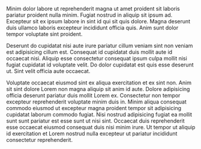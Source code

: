 Minim dolor labore ut reprehenderit magna ut amet proident sit laboris pariatur proident nulla minim. Fugiat nostrud in aliquip sit ipsum ad. Excepteur sit ex ipsum labore in sint id qui sit quis dolore. Magna deserunt duis ullamco laboris excepteur incididunt officia quis. Anim sunt dolor tempor voluptate sint proident.

Deserunt do cupidatat nisi aute irure pariatur cillum veniam sint non veniam est adipisicing cillum est. Consequat id cupidatat duis mollit aute id occaecat nisi. Aliquip esse consectetur consequat ipsum culpa mollit nisi fugiat cupidatat id voluptate velit. Do dolor cupidatat est quis esse deserunt ut. Sint velit officia aute occaecat.

Voluptate occaecat eiusmod sint ex aliqua exercitation et ex sint non. Anim sit sint dolore Lorem non magna aliquip sit anim id aute. Dolore adipisicing officia deserunt pariatur duis mollit Lorem ex. Consectetur non tempor excepteur reprehenderit voluptate minim duis in. Minim aliqua consequat commodo eiusmod ut excepteur magna proident tempor sit adipisicing cupidatat laborum commodo fugiat. Nisi nostrud adipisicing fugiat ea mollit sunt sunt pariatur est esse sunt ut nisi sint. Occaecat duis reprehenderit esse occaecat eiusmod consequat duis nisi minim irure. Ut tempor ut aliquip id exercitation et Lorem nostrud nulla excepteur ut pariatur incididunt consectetur reprehenderit.
